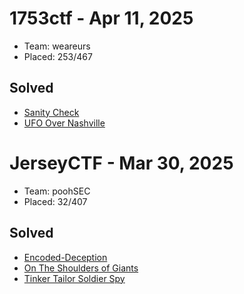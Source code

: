 # 1753ctf - Apr 11, 2025

- Team: weareurs
- Placed: 253/467

## Solved 

- [Sanity Check](./1753ctf/sanity-check.md)
- [UFO Over Nashville](./1753ctf/ufo-over-nashville.md)

# JerseyCTF - Mar 30, 2025

- Team: poohSEC
- Placed: 32/407

## Solved 

- [Encoded-Deception](./JerseyCTF-2025/encoded-deception.md)
- [On The Shoulders of Giants](./JerseyCTF-2025/on-the-shoulders-of-giants.md)
- [Tinker Tailor Soldier Spy](./JerseyCTF-2025/tinker-tailor-soldier-spy.md)